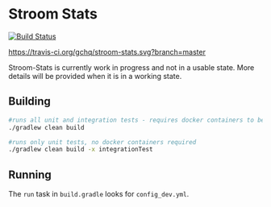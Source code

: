 # Stroom Stats

[![Build Status](https://travis-ci.org/gchq/stroom-stats.svg?branch=master)](https://travis-ci.org/gchq/stroom-stats)

https://travis-ci.org/gchq/stroom-stats.svg?branch=master

Stroom-Stats is currently work in progress and not in a usable state. More details will be provided when it is in a working state.

## Building

```bash
#runs all unit and integration tests - requires docker containers to be running
./gradlew clean build 

#runs only unit tests, no docker containers required
./gradlew clean build -x integrationTest
```

## Running
The `run` task in `build.gradle` looks for `config_dev.yml`.
